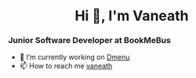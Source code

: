 <h1 align="center">Hi 👋, I'm Vaneath</h1>

### Junior Software Developer at BookMeBus

- 🔭 I’m currently working on [Dmenu](https://github.com/vaneath/dmenu-capstone1)
- 📫 How to reach me [vaneath](vaneathzz@gmail.com)


